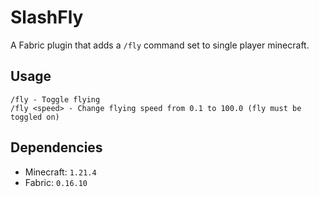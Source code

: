 # SlashFly

A Fabric plugin that adds a `/fly` command set to single player minecraft.

## Usage

```
/fly - Toggle flying
/fly <speed> - Change flying speed from 0.1 to 100.0 (fly must be toggled on)
```

## Dependencies
- Minecraft: `1.21.4`
- Fabric: `0.16.10`